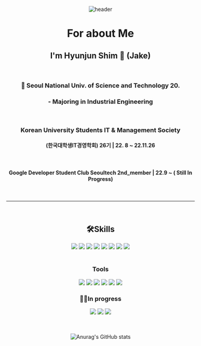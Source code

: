 <div align=center>


![header](https://capsule-render.vercel.app/api?type=waving&color=auto&height=300&section=header&text=Welcome%20Jake's%20GitHub&fontSize=60)

#  For about Me 

## I'm Hyunjun Shim 👋 (Jake)
<br>

### 🏫  Seoul National Univ. of Science and Technology 20.  <br>
### - Majoring in Industrial Engineering 
<br>

### Korean University Students IT & Management Society 
#### (한국대학생IT경영학회) 26기 | 22. 8 ~ 22.11.26
<br>

#### Google Developer Student Club Seoultech 2nd_member |  22.9 ~ ( Still In Progress)



<br>
<hr>
<br>



## 🛠Skills
 <img src="https://img.shields.io/badge/HTML-E34F26?style=flat&logo=HTML5&logoColor=white"/>
 <img src="https://img.shields.io/badge/CSS-1572B6?style=flat&logo=CSS3&logoColor=white"/>
 <img src="https://img.shields.io/badge/Javascript-F7DF1E?style=flat&logo=Javascript&logoColor=white"/>

 <img src="https://img.shields.io/badge/React-61DAFB?style=flat&logo=React&logoColor=white"/>
 <img src="https://img.shields.io/badge/RTK-764ABC?style=flat&logo=Redux&logoColor=white"/>
 <img src="https://img.shields.io/badge/React Router-CA4245?style=flat&logo=React Router&logoColor=white"/>
 <img src="https://img.shields.io/badge/MySQL-4479A1?style=flat&logo=MySQL&logoColor=white"/>
 <img src="https://img.shields.io/badge/StyledComponents-DB7093?style=flat&logo=StyledComponents&logoColor=white"/>

<br>
<br>

### Tools
<img src="https://img.shields.io/badge/VSCode-007ACC?style=flat-square&logo=Visual Studio Code&logoColor=white"/>
<img src="https://img.shields.io/badge/GitHub-000000?style=flat-square&logo=GitHub&logoColor=white"/>
<img src="https://img.shields.io/badge/Notion-000000?style=flat-square&logo=Notion&logoColor=white"/>
<img src="https://img.shields.io/badge/Slack-4A154B?style=flat-square&logo=Slack&logoColor=white"/>

 <img src="https://img.shields.io/badge/Postman-FF6C37?style=flat&logo=Postman&logoColor=white"/>
 <img src="https://img.shields.io/badge/Figma-F24E1E?style=flat&logo=Figma&logoColor=white"/>


<br>

### 🏃🏻In progress
 <img src="https://img.shields.io/badge/Recoil.js-232323?style=flat&logo=Recoil&logoColor=white"/>
 <img src="https://img.shields.io/badge/React Query-FF4154?style=flat&logo=React Query&logoColor=white"/>
 <img src="https://img.shields.io/badge/TypeScript-3178C6?style=flat&logo=TypeScript&logoColor=white"/>

<br>
<br>
<br>

![Anurag's GitHub stats](https://github-readme-stats.vercel.app/api?username=jake0319&show_icons=true&theme=radical)

</div>
